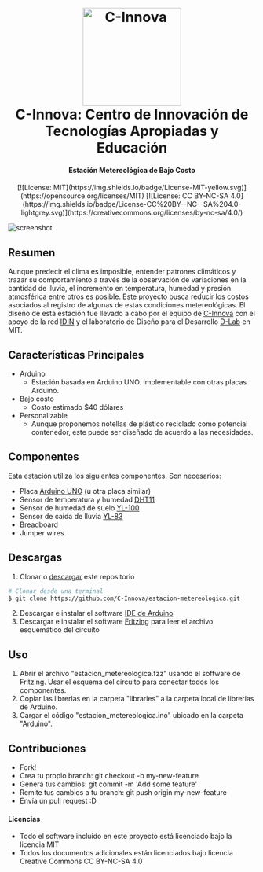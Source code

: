 
<h1 align="center">
  <br>
  <a href="http://www.c-innova.org"><img src="http://www.c-innova.org/wp-content/uploads/2017/08/C-Innova-Icono.png" alt="C-Innova" width="200"></a>
  <br>
  <strong>C-Innova</strong>: Centro de Innovación de Tecnologías Apropiadas y Educación
  <br>
</h1>

<h4 align="center">Estación Metereológica de Bajo Costo</h4>

<p align="center">
  [![License: MIT](https://img.shields.io/badge/License-MIT-yellow.svg)](https://opensource.org/licenses/MIT)
  [![License: CC BY-NC-SA 4.0](https://img.shields.io/badge/License-CC%20BY--NC--SA%204.0-lightgrey.svg)](https://creativecommons.org/licenses/by-nc-sa/4.0/)
</p>

<p></p>

![screenshot](http://www.c-innova.org/wp-content/uploads/2017/08/estacion.jpg)

## Resumen
Aunque predecir el clima es imposible, entender patrones climáticos y trazar su comportamiento a través de la observación de variaciones en la cantidad de lluvia, el incremento en temperatura, humedad y presión atmosférica entre otros es posible. Este proyecto busca reducir los costos asociados al registro de algunas de estas condiciones metereológicas.
El diseño de esta estación fue llevado a cabo por el equipo de <a href="http://www.c-innova.org">C-Innova</a> con el apoyo de la red <a href="http://www.idin.org">IDIN</a> y el laboratorio de Diseño para el Desarrollo <a href="www.d-lab.mit.edu">D-Lab</a> en MIT.

## Características Principales

* Arduino
  - Estación basada en Arduino UNO. Implementable con otras placas Arduino.
* Bajo costo
  - Costo estimado $40 dólares
* Personalizable
  - Aunque proponemos notellas de plástico reciclado como potencial contenedor, este puede ser diseñado de acuerdo a las necesidades.

## Componentes
Esta estación utiliza los siguientes componentes. Son necesarios:

* Placa <a href="https://store.arduino.cc/usa/arduino-uno-rev3">Arduino UNO</a> (u otra placa similar)
* Sensor de temperatura y humedad <a href="https://www.newegg.com/Product/Product.aspx?Item=9SIA7BF2K18800&ignorebbr=1&nm_mc=KNC-GoogleMKP-PC&cm_mmc=KNC-GoogleMKP-PC-_-pla-_-Gadgets-_-9SIA7BF2K18800&gclid=CjwKCAjwk4vMBRAgEiwA4ftLs3dZX8ZtCYQAA1ZiBFcDiCAiXMTrO8DyYVWk2Rp3rkVYhkoOiNMeNxoCJwQQAvD_BwE&gclsrc=aw.ds">DHT11</a>
* Sensor de humedad de suelo <a href="http://chinaprices.net/buy-soil-humidity-detection-sensor-module-yl-100-blue-fasttech-760419C99">YL-100</a>
* Sensor de caída de lluvia <a href="http://www.miniinthebox.com/rain-sensor-module-sensitivity-weather-module-yl-83-for-arduino-interface_p1023938.html?currency=USD&litb_from=paid_adwords_shopping&utm_source=google_shopping&utm_medium=cpc&adword_mt=&adword_ct=202532448603&adword_kw=&adword_pos=1o2&adword_pl=&adword_net=g&adword_tar=&adw_src_id=33249133621_866623160_43913277575_pla-329474746744&gclid=CjwKCAjwk4vMBRAgEiwA4ftLs-WxCIxNDZOdU4L3CLpXaRKcUDbV7WCCCtGtNEj3TmyUopqxGDHJ5BoCgOcQAvD_BwE">YL-83</a>
* Breadboard
* Jumper wires

## Descargas

1. Clonar o <a href="https://github.com/C-Innova/estacion-metereologica/archive/master.zip">descargar</a> este repositorio
```bash
# Clonar desde una terminal
$ git clone https://github.com/C-Innova/estacion-metereologica.git
```
2. Descargar e instalar el software <a href="https://www.arduino.cc/en/Main/Software">IDE de Arduino</a>
3. Descargar e instalar el software <a href="http://fritzing.org/download/">Fritzing</a> para leer el archivo esquemático del circuito

## Uso

1. Abrir el archivo "estacion_metereologica.fzz" usando el software de Fritzing. Usar el esquema del circuito para conectar todos los componentes.
2. Copiar las librerias en la carpeta "libraries" a la carpeta local de librerias de Arduino.
3. Cargar el código "estacion_metereologica.ino" ubicado en la carpeta "Arduino".

## Contribuciones

- Fork!
- Crea tu propio branch: git checkout -b my-new-feature
- Genera tus cambios: git commit -m 'Add some feature'
- Remite tus cambios a tu branch: git push origin my-new-feature
- Envía un pull request :D

#### Licencias

- Todo el software incluido en este proyecto está licenciado bajo la licencia MIT
- Todos los documentos adicionales están licenciados bajo licencia Creative Commons CC BY-NC-SA 4.0
